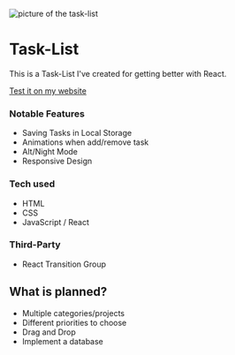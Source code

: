 ![picture of the task-list](https://i.imgur.com/0sQOwUN.png)

# Task-List

This is a Task-List I've created for getting better with React.

[Test it on my website](https://task-list.jan-web.dev)

### Notable Features

* Saving Tasks in Local Storage
* Animations when add/remove task
* Alt/Night Mode
* Responsive Design

### Tech used

* HTML
* CSS
* JavaScript / React

### Third-Party

* React Transition Group

## What is planned?

* Multiple categories/projects
* Different priorities to choose
* Drag and Drop
* Implement a database